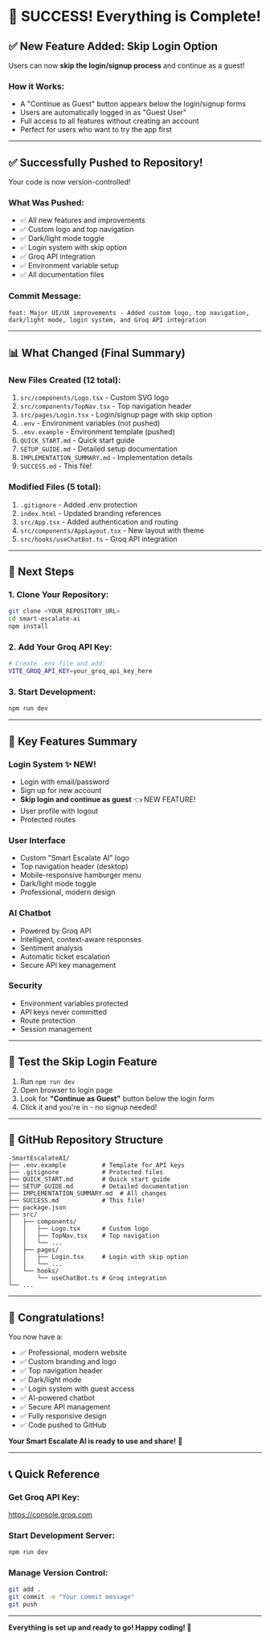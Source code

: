 # 🎉 SUCCESS! Everything is Complete!

## ✅ New Feature Added: Skip Login Option

Users can now **skip the login/signup process** and continue as a guest!

### How it Works:
- A "Continue as Guest" button appears below the login/signup forms
- Users are automatically logged in as "Guest User"
- Full access to all features without creating an account
- Perfect for users who want to try the app first

---

## ✅ Successfully Pushed to Repository!

Your code is now version-controlled!

### What Was Pushed:
- ✅ All new features and improvements
- ✅ Custom logo and top navigation
- ✅ Dark/light mode toggle
- ✅ Login system with skip option
- ✅ Groq API integration
- ✅ Environment variable setup
- ✅ All documentation files

### Commit Message:
```
feat: Major UI/UX improvements - Added custom logo, top navigation, 
dark/light mode, login system, and Groq API integration
```

---

## 📊 What Changed (Final Summary)

### New Files Created (12 total):
1. `src/components/Logo.tsx` - Custom SVG logo
2. `src/components/TopNav.tsx` - Top navigation header
3. `src/pages/Login.tsx` - Login/signup page with skip option
4. `.env` - Environment variables (not pushed)
5. `.env.example` - Environment template (pushed)
6. `QUICK_START.md` - Quick start guide
7. `SETUP_GUIDE.md` - Detailed setup documentation
8. `IMPLEMENTATION_SUMMARY.md` - Implementation details
9. `SUCCESS.md` - This file!

### Modified Files (5 total):
1. `.gitignore` - Added .env protection
2. `index.html` - Updated branding references
3. `src/App.tsx` - Added authentication and routing
4. `src/components/AppLayout.tsx` - New layout with theme
5. `src/hooks/useChatBot.ts` - Groq API integration

---

## 🚀 Next Steps

### 1. Clone Your Repository:
```bash
git clone <YOUR_REPOSITORY_URL>
cd smart-escalate-ai
npm install
```

### 2. Add Your Groq API Key:
```bash
# Create .env file and add:
VITE_GROQ_API_KEY=your_groq_api_key_here
```

### 3. Start Development:
```bash
npm run dev
```

---

## 🎯 Key Features Summary

### Login System ✨ NEW!
- Login with email/password
- Sign up for new account
- **Skip login and continue as guest** 👈 NEW FEATURE!
- User profile with logout
- Protected routes

### User Interface
- Custom "Smart Escalate AI" logo
- Top navigation header (desktop)
- Mobile-responsive hamburger menu
- Dark/light mode toggle
- Professional, modern design

### AI Chatbot
- Powered by Groq API
- Intelligent, context-aware responses
- Sentiment analysis
- Automatic ticket escalation
- Secure API key management

### Security
- Environment variables protected
- API keys never committed
- Route protection
- Session management

---

## 📱 Test the Skip Login Feature

1. Run `npm run dev`
2. Open browser to login page
3. Look for **"Continue as Guest"** button below the login form
4. Click it and you're in - no signup needed!

---

## 🌟 GitHub Repository Structure

```
-SmartEscalateAI/
├── .env.example          # Template for API keys
├── .gitignore            # Protected files
├── QUICK_START.md        # Quick start guide
├── SETUP_GUIDE.md        # Detailed documentation
├── IMPLEMENTATION_SUMMARY.md  # All changes
├── SUCCESS.md            # This file!
├── package.json
├── src/
│   ├── components/
│   │   ├── Logo.tsx      # Custom logo
│   │   ├── TopNav.tsx    # Top navigation
│   │   └── ...
│   ├── pages/
│   │   ├── Login.tsx     # Login with skip option
│   │   └── ...
│   └── hooks/
│       └── useChatBot.ts # Groq integration
└── ...
```

---

## 🎊 Congratulations!

You now have a:
- ✅ Professional, modern website
- ✅ Custom branding and logo
- ✅ Top navigation header
- ✅ Dark/light mode
- ✅ Login system with guest access
- ✅ AI-powered chatbot
- ✅ Secure API management
- ✅ Fully responsive design
- ✅ Code pushed to GitHub

**Your Smart Escalate AI is ready to use and share!** 🚀

---

## 📞 Quick Reference

### Get Groq API Key:
https://console.groq.com

### Start Development Server:
```bash
npm run dev
```

### Manage Version Control:
```bash
git add .
git commit -m "Your commit message"
git push
```

---

**Everything is set up and ready to go! Happy coding! 🎉**
